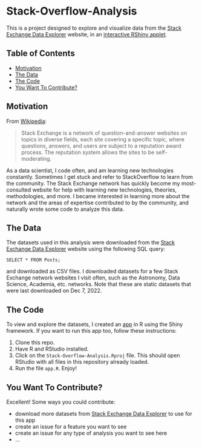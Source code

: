 # Stack-Overflow-Analysis
 
This is a project designed to explore and visualize data from the [Stack Exchange Data Explorer](https://data.stackexchange.com/) website, in an [interactive RShiny applet](https://awesomecosmos.shinyapps.io/stack-overflow-analysis/).

## Table of Contents
  * [Motivation](#motivation)
  * [The Data](#the-data)
  * [The Code](#the-code)
  * [You Want To Contribute?](#you-want-to-contribute)

## Motivation
From [Wikipedia](https://en.wikipedia.org/wiki/Stack_Exchange):

> Stack Exchange is a network of question-and-answer websites on topics in diverse fields, each site covering a specific topic, where questions, answers, and users are subject to a reputation award process. The reputation system allows the sites to be self-moderating.

As a data scientist, I code often, and am learning new technologies constantly. Sometimes I get stuck and refer to StackOverflow to learn from the community. The Stack Exchange network has quickly become my most-consulted website for help with learning new technologies, theories, methodologies, and more. I became interested in learning more about the network and the areas of expertise contributed to by the community, and naturally wrote some code to analyze this data.

## The Data
The datasets used in this analysis were downloaded from the [Stack Exchange Data Explorer](https://data.stackexchange.com/) website using the following SQL query:

```SELECT * FROM Posts;```

and downloaded as CSV files. I downloaded datasets for a few Stack Exchange network websites I visit often, such as the Astronomy, Data Science, Academia, etc. networks. Note that these are static datasets that were last downloaded on Dec 7, 2022.

## The Code
To view and explore the datasets, I created an [app](https://awesomecosmos.shinyapps.io/stack-overflow-analysis/) in R using the Shiny framework. If you want to run this app too, follow these instructions:

1. Clone this repo.
2. Have R and RStudio installed.
3. Click on the ```Stack-Overflow-Analysis.Rproj``` file. This should open RStudio with all files in this repository already loaded.
4. Run the file ```app.R```. Enjoy!

## You Want To Contribute?
Excellent! Some ways you could contribute:
- download more datasets from [Stack Exchange Data Explorer](https://data.stackexchange.com/) to use for this app
- create an issue for a feature you want to see
- create an issue for any type of analysis you want to see here
- ...
